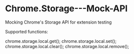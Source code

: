 # Chrome.Storage---Mock-API
Mocking Chrome's Storage API for extension testing

Supported functions:

chrome.storage.local.get();
chrome.storage.local.set();
chrome.storage.local.clear();
chrome.storage.local.remove();
